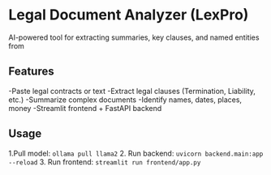 # Legal Document Analyzer (LexPro)

AI-powered tool for extracting summaries, key clauses, and named entities from

## Features
-Paste legal contracts or text
-Extract legal clauses (Termination, Liability, etc.)
-Summarize complex documents
-Identify names, dates, places, money
-Streamlit frontend + FastAPI backend

## Usage
1.Pull model: `ollama pull llama2`
2. Run backend: `uvicorn backend.main:app --reload`
3. Run frontend: `streamlit run frontend/app.py`
